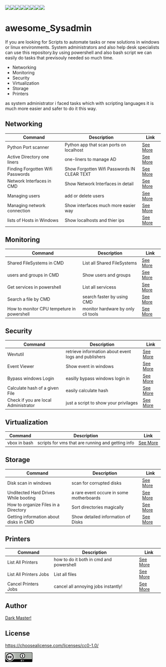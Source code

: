 
<img src="https://img.shields.io/badge/Windows-0078D6?style=for-the-badge&logo=windows&logoColor=white"><img src="https://img.shields.io/badge/Linux-FCC624?style=for-the-badge&logo=linux&logoColor=black"><img src="https://img.shields.io/badge/windows%20terminal-4D4D4D?style=for-the-badge&logo=windows%20terminal&logoColor=white"><img src="https://img.shields.io/badge/GNU%20Bash-4EAA25?style=for-the-badge&logo=GNU%20Bash&logoColor=white"><img src="https://img.shields.io/badge/Python-FFD43B?style=for-the-badge&logo=python&logoColor=blue"><img src="https://img.shields.io/badge/Shell_Script-121011?style=for-the-badge&logo=gnu-bash&logoColor=white"><img src="https://img.shields.io/badge/VSCode-0078D4?style=for-the-badge&logo=visual%20studio%20code&logoColor=white"><img src="https://img.shields.io/badge/VirtualBox-21416b?style=for-the-badge&logo=VirtualBox&logoColor=white">



# awesome_Sysadmin
If you are looking for Scripts to automate tasks or new solutions in windows or linux environments. System administrators and also help desk specialists can use this repository.by using powershell and also bash script we can easily do tasks that previsouly needed so much time.
<ul>
<li>Networking</li>
<li>Monitoring</li>
<li>Security</li>
<li>Virtualization</li>
<li>Storage</li>
<li>Printers</li>
</ul>

<p>as system administrator i faced tasks which with scripting languages it is much more easier and safer to do it this way.</p>

## Networking

| Command | Description | Link|
| --- | --- | --- |
| Python Port scanner | Python app that scan ports on localhost | <a href="https://github.com/pakoti/awesome_Sysadmin/tree/main/1.Networking" >See More</a> |
| Active Directory one liners | one-liners to manage AD |<a href="https://github.com/pakoti/awesome_Sysadmin/tree/main/1.Networking" >See More</a> |
| Finding Forgotten Wifi Passwords| Show Forgotten Wifi Passwords IN CLEAR TEXT |<a href="https://github.com/pakoti/awesome_Sysadmin/tree/main/1.Networking" >See More</a> |
| Network Interfaces in CMD | Show Network Interfaces in detail |<a href="https://github.com/pakoti/awesome_Sysadmin/tree/main/1.Networking" >See More</a> |
| Managing users | add or delete users |<a href="https://github.com/pakoti/awesome_Sysadmin/tree/main/1.Networking" >See More</a> |
| Managing network connection | Show interfaces much more easier way |<a href="https://github.com/pakoti/awesome_Sysadmin/tree/main/1.Networking" >See More</a> |
| lists of Hosts in Windows | Show localhosts and thier ips |<a href="https://github.com/pakoti/awesome_Sysadmin/tree/main/1.Networking" >See More</a> |

## Monitoring

| Command | Description | Link|
| --- | --- | --- |
| Shared FileSystems in CMD | List all Shared FileSystems |<a href="https://github.com/pakoti/awesome_Sysadmin/tree/main/1.Networking" >See More</a> |
| users and groups in CMD | Show users and groups |<a href="https://github.com/pakoti/awesome_Sysadmin/tree/main/1.Networking" >See More</a> |
| Get services in powershell | List all servicess |<a href="https://github.com/pakoti/awesome_Sysadmin/tree/main/1.Networking" >See More</a> |
| Search a file by CMD| search faster by using CMD |<a href="https://github.com/pakoti/awesome_Sysadmin/tree/main/1.Networking" >See More</a> |
| How to monitor CPU tempeture in powershell | monitor hardware by only cli tools |<a href="https://github.com/pakoti/awesome_Sysadmin/tree/main/1.Networking" >See More</a> |

## Security

| Command | Description | Link|
| --- | --- | --- |
| Wevtutil | retrieve information about event logs and publishers |<a href="https://github.com/pakoti/awesome_Sysadmin/tree/main/1.Networking" >See More</a> |
| Event Viewer | Show event in windows |<a href="https://github.com/pakoti/awesome_Sysadmin/tree/main/1.Networking" >See More</a> |
| Bypass windows Login | easilly bypass windows login in |<a href="https://github.com/pakoti/awesome_Sysadmin/tree/main/1.Networking" >See More</a> |
| Calculate hash of a given File | easily calculate hash |<a href="https://github.com/pakoti/awesome_Sysadmin/tree/main/1.Networking" >See More</a> |
| Check if you are local Administrator | just a script to show your privilages |<a href="https://github.com/pakoti/awesome_Sysadmin/tree/main/1.Networking" >See More</a> |

## Virtualization

| Command | Description | Link|
| --- | --- | --- |
| vbox in bash |scripts for vms that are running and getting info |<a href="https://github.com/pakoti/awesome_Sysadmin/tree/main/1.Networking" >See More</a> |



## Storage

| Command | Description | Link|
| --- | --- | --- |
| Disk scan in windows | scan for corrupted disks |<a href="https://github.com/pakoti/awesome_Sysadmin/tree/main/1.Networking" >See More</a> |
| Unditected Hard Drives While booting | a rare event occure in some motherboards |<a href="https://github.com/pakoti/awesome_Sysadmin/tree/main/1.Networking" >See More</a> |
| How to organize Files in a Directory | Sort directories magically |<a href="https://github.com/pakoti/awesome_Sysadmin/tree/main/1.Networking" >See More</a> |
| Getting information about disks in CMD | Show detailed information of Disks |<a href="https://github.com/pakoti/awesome_Sysadmin/tree/main/1.Networking" >See More</a> |

## Printers

| Command | Description | Link|
| --- | --- | --- |
| List All Printers | how to do it both in cmd and powershell |<a href="https://github.com/pakoti/awesome_Sysadmin/tree/main/1.Networking" >See More</a> |
| List All Printers Jobs | List all files |<a href="https://github.com/pakoti/awesome_Sysadmin/tree/main/1.Networking" >See More</a> |
| Cancel Printers Jobs | cancel all annoying jobs instantly! |<a href="https://github.com/pakoti/awesome_Sysadmin/tree/main/1.Networking" >See More</a> |

## Author
[Dark Master!](https://github.com/pakoti)

## License

https://choosealicense.com/licenses/cc0-1.0/

<img src=88x31.png>
